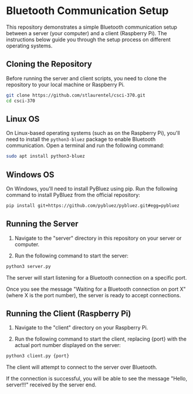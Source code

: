 # Bluetooth Communication Setup

This repository demonstrates a simple Bluetooth communication setup between a server (your computer) and a client (Raspberry Pi). The instructions below guide you through the setup process on different operating systems.

## Cloning the Repository

Before running the server and client scripts, you need to clone the repository to your local machine or Raspberry Pi.

```bash
git clone https://github.com/stlaurentel/csci-370.git
cd csci-370
```

## Linux OS

On Linux-based operating systems (such as on the Raspberry Pi), you'll need to install the `python3-bluez` package to enable Bluetooth communication. Open a terminal and run the following command:

```bash
sudo apt install python3-bluez
```

## Windows OS

On Windows, you'll need to install PyBluez using pip. Run the following command to install PyBluez from the official repository:

```bash
pip install git+https://github.com/pybluez/pybluez.git#egg=pybluez
```

## Running the Server

1. Navigate to the "server" directory in this repository on your server or computer.

2. Run the following command to start the server:

```bash
python3 server.py
```
The server will start listening for a Bluetooth connection on a specific port.

Once you see the message "Waiting for a Bluetooth connection on port X" (where X is the port number), the server is ready to accept connections.

## Running the Client (Raspberry Pi)

1. Navigate to the "client" directory on your Raspberry Pi.

2. Run the following command to start the client, replacing {port} with the actual port number displayed on the server:

```bash
python3 client.py {port}
```
The client will attempt to connect to the server over Bluetooth.

If the connection is successful, you will be able to see the message "Hello, server!!!" received by the server end.
